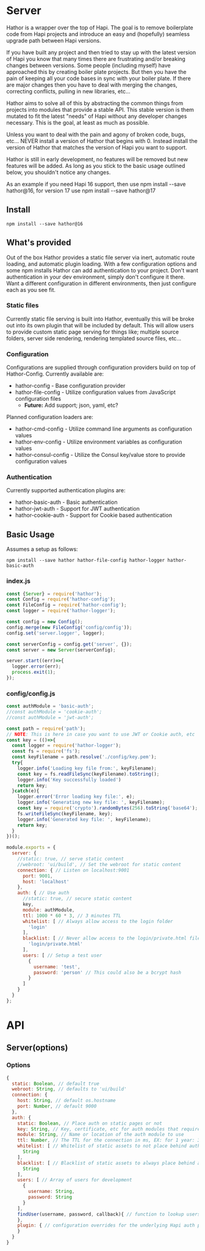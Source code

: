  Server
===

Hathor is a wrapper over the top of Hapi.  The goal is to remove boilerplate code from Hapi projects and introduce an easy and (hopefully) seamless upgrade path between Hapi versions.

If you have built any project and then tried to stay up with the latest version of Hapi you know that many times there are frustrating and/or breaking changes between versions.  Some people (including myself) have approached this by creating boiler plate projects.  But then you have the pain of keeping all your code bases in sync with your boiler plate.  If there are major changes then you have to deal with merging the changes, correcting conflicts, pulling in new libraries, etc...

Hathor aims to solve all of this by abstracting the common things from projects into modules that provide a stable API.  This stable version is them mutated to fit the latest "needs" of Hapi without any developer changes necessary.  This is the goal, at least as much as possible.

Unless you want to deal with the pain and agony of broken code, bugs, etc... NEVER install a version of Hathor that begins with 0.  Instead install the version of Hathor that matches the version of Hapi you want to support.

Hathor is still in early development, no features will be removed but new features will be added.  As long as you stick to the basic usage outlined below, you shouldn't notice any changes.

As an example if you need Hapi 16 support, then use npm install --save hathor@16, for version 17 use npm install --save hathor@17

Install
---

```
npm install --save hathor@16
```

What's provided
---

Out of the box Hathor provides a static file server via inert, automatic route loading, and automatic plugin loading.  With a few configuration options and some npm installs Hathor can add authentication to your project.  Don't want authentication in your dev environment, simply don't configure it there.  Want a different configuration in different environments, then just configure each as you see fit.

### Static files

Currently static file serving is built into Hathor, eventually this will be broke out into its own plugin that will be included by default.  This will allow users to provide custom static page serving for things like; multiple source folders, server side rendering, rendering templated source files, etc...

### Configuration

Configurations are supplied through configuration providers build on top of Hathor-Config.  Currently available are:

  * hathor-config - Base configuration provider
  * hathor-file-config - Utilize configuration values from JavaScript configuration files
    * **Future:** Add support; json, yaml, etc?

Planned configuration loaders are:

  * hathor-cmd-config - Utilize command line arguments as configuration values
  * hathor-env-config - Utilize environment variables as configuration values
  * hathor-consul-config - Utilize the Consul key/value store to provide configuration values

### Authentication

Currently supported authentication plugins are:

  * hathor-basic-auth - Basic authentication
  * hathor-jwt-auth - Support for JWT authentication
  * hathor-cookie-auth - Support for Cookie based authentication

Basic Usage
---

Assumes a setup as follows:

```
npm install --save hathor hathor-file-config hathor-logger hathor-basic-auth
```

### index.js
```js
const {Server} = require('hathor');
const Config = require('hathor-config');
const FileConfig = require('hathor-config');
const logger = require('hathor-logger');

const config = new Config();
config.merge(new FileConfig('config/config'));
config.set('server.logger', logger);

const serverConfig = config.get('server', {});
const server = new Server(serverConfig);

server.start((err)=>{
  logger.error(err);
  process.exit(1);
});
```

### config/config.js

```js
const authModule = 'basic-auth';
//const authModule = 'cookie-auth';
//const authModule = 'jwt-auth';

const path = require('path');
// NOTE: This is here in case you want to use JWT or Cookie auth, etc
const key = (()=>{
  const logger = require('hathor-logger');
  const fs = require('fs');
  const keyFilename = path.resolve('./config/key.pem');
  try{
    logger.info('Loading key file from:', keyFilename);
    const key = fs.readFileSync(keyFilename).toString();
    logger.info('Key successfully loaded')
    return key;
  }catch(e){
    logger.error('Error loading key file:', e);
    logger.info('Generating new key file: ', keyFilename);
    const key = require('crypto').randomBytes(256).toString('base64');
    fs.writeFileSync(keyFilename, key);
    logger.info('Generated key file: ', keyFilename);
    return key;
  }
})();

module.exports = {
  server: {
    //static: true, // serve static content
    //webroot: 'ui/build', // Set the webroot for static content
    connection: { // Listen on localhost:9001
      port: 9001,
      host: 'localhost'
    },
    auth: { // Use auth
      //static: true, // secure static content
      key,
      module: authModule,
      ttl: 1000 * 60 * 3, // 3 minutes TTL
      whitelist: [ // Always allow access to the login folder
        'login'
      ],
      blacklist: [ // Never allow access to the login/private.html file
        'login/private.html'
      ],
      users: [ // Setup a test user
        {
          username: 'test',
          password: 'person' // This could also be a bcrypt hash
        }
      ]
    }
  }
};
```

API
===

Server(options)
---

### Options

```js
{
  static: Boolean, // default true
  webroot: String, // defaults to 'ui/build'
  connection: {
    host: String, // default os.hostname
    port: Number, // default 9000
  },
  auth: {
    static: Boolean, // Place auth on static pages or not
    key: String, // Key, certificate, etc for auth modules that require it
    module: String, // Name or location of the auth module to use
    ttl: Number, // The TTL for the connection in ms, EX: for 1 year: 365 * 24 * 60 * 60 * 1000
    whitelist: [ // Whitelist of static assets to not place behind auth
      String
    ],
    blacklist: [ // Blacklist of static assets to always place behind auth
      String
    ],
    users: [ // Array of users for development
      {
        username: String,
        password: String
      }
    ],
    findUser(username, password, callback){ // function to lookup users, returns callback(err, isValid, session)
    },
    plugin: { // configuration overrides for the underlying Hapi auth plugin
    }
  }
}
```
